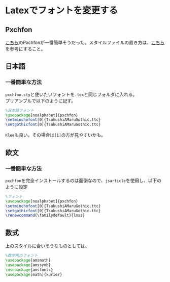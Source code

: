# Latexでフォントを変更する

## Pxchfon
[こちら](http://zrbabbler.sp.land.to/pxchfon.html#ssec-environ)のPxchfonが一番簡単そうだった。スタイルファイルの置き方は、[こちら](http://oku.edu.mie-u.ac.jp/tex/mod/forum/discuss.php?d=1091)を参考にすること。

## 日本語
### 一番簡単な方法
`pxchfon.sty`と使いたいフォントを`.tex`と同じフォルダに入れる。  
プリアンブルで以下のように記す。
```tex
%日本語フォント
\usepackage[noalphabet]{pxchfon}
\setminchofont[0]{TsukushiAMaruGothic.ttc} 
\setgothicfont[0]{TsukushiAMaruGothic.ttc}  
```
`Klee`も良い。その場合は`[1]`の方が見やすいかも。

## 欧文
### 一番簡単な方法
`pxchfon`を完全インストールするのは面倒なので、`jsarticle`を使用し、以下のように設定
```tex
%フォント
\usepackage[noalphabet]{pxchfon}
\setminchofont[0]{TsukushiAMaruGothic.ttc} 
\setgothicfont[0]{TsukushiAMaruGothic.ttc}  
\renewcommand{\familydefault}{lmss}
```

## 数式
上のスタイルに合いそうなものとしては、
```tex
%数学用のフォント
\usepackage{amsmath} 
\usepackage{amssymb}
\usepackage{amsfonts} 
\usepackage[math]{kurier}
```
